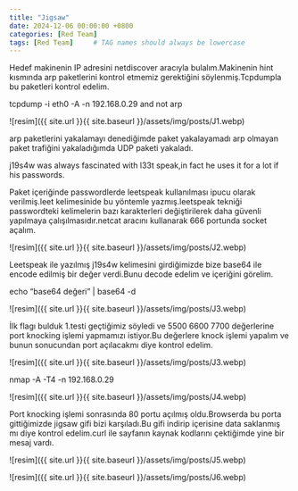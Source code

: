 ```yaml
---
title: "Jigsaw"
date: 2024-12-06 00:00:00 +0800 
categories: [Red Team]
tags: [Red Team]     # TAG names should always be lowercase
---
```


Hedef makinenin IP adresini netdiscover aracıyla bulalım.Makinenin hint kısmında arp paketlerini kontrol etmemiz gerektiğini söylenmiş.Tcpdumpla bu paketleri kontrol edelim.

tcpdump -i eth0 -A -n 192.168.0.29 and not arp

![resim]({{ site.url }}{{ site.baseurl }}/assets/img/posts/J1.webp)


arp paketlerini yakalamayı denediğimde paket yakalayamadı arp olmayan paket trafiğini yakaladığımda UDP paketi yakaladı.

j19s4w was always fascinated with l33t speak,in fact he uses it for a lot if his passwords.

Paket içeriğinde passwordlerde leetspeak kullanılması ipucu olarak verilmiş.leet kelimesinide bu yöntemle yazmış.leetspeak tekniği passwordteki kelimelerin bazı karakterleri değiştirilerek daha güvenli yapılmaya çalışılmasıdır.netcat aracını kullanarak 666 portunda socket açalım.


![resim]({{ site.url }}{{ site.baseurl }}/assets/img/posts/J2.webp)


Leetspeak ile yazılmış j19s4w kelimesini girdiğimizde bize base64 ile encode edilmiş bir değer verdi.Bunu decode edelim ve içeriğini görelim.

echo “base64 değeri” | base64 -d


![resim]({{ site.url }}{{ site.baseurl }}/assets/img/posts/J3.webp)

İlk flagı bulduk 1.testi geçtiğimiz söyledi ve 5500 6600 7700 değerlerine port knocking işlemi yapmamızı istiyor.Bu değerlere knock işlemi yapalım ve bunun sonucundan port açılacakmı diye kontrol edelim.

![resim]({{ site.url }}{{ site.baseurl }}/assets/img/posts/J3.webp)


nmap -A -T4 -n 192.168.0.29

![resim]({{ site.url }}{{ site.baseurl }}/assets/img/posts/J4.webp)

Port knocking işlemi sonrasında 80 portu açılmış oldu.Browserda bu porta gittiğimizde jigsaw gifi bizi karşıladı.Bu gifi indirip içerisine data saklanmış mı diye kontrol edelim.curl ile sayfanın kaynak kodlarını çektiğimde yine bir mesaj vardı.

![resim]({{ site.url }}{{ site.baseurl }}/assets/img/posts/J5.webp)

![resim]({{ site.url }}{{ site.baseurl }}/assets/img/posts/J6.webp)




